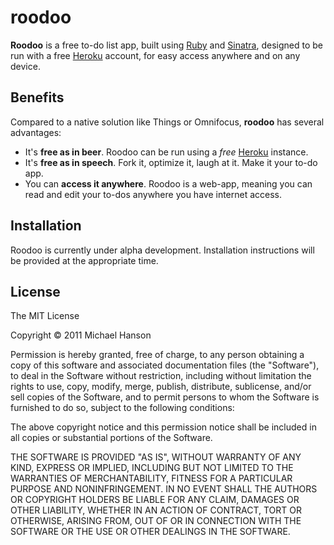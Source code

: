 roodoo
======

**Roodoo** is a free to-do list app, built using [Ruby] and [Sinatra], designed
to be run with a free [Heroku] account, for easy access anywhere and on any
device.

## Benefits

Compared to a native solution like Things or Omnifocus, **roodoo** has several
advantages:

- It's **free as in beer**. Roodoo can be run using a _free_ [Heroku] instance.
- It's **free as in speech**. Fork it, optimize it, laugh at it. Make it your
  to-do app.
- You can **access it anywhere**. Roodoo is a web-app, meaning you can read and
  edit your to-dos anywhere you have internet access.

## Installation

Roodoo is currently under alpha development. Installation instructions will be
provided at the appropriate time.

## License

The MIT License

Copyright © 2011 Michael Hanson

Permission is hereby granted, free of charge, to any person obtaining a copy
of this software and associated documentation files (the "Software"), to deal
in the Software without restriction, including without limitation the rights
to use, copy, modify, merge, publish, distribute, sublicense, and/or sell
copies of the Software, and to permit persons to whom the Software is
furnished to do so, subject to the following conditions:

The above copyright notice and this permission notice shall be included in
all copies or substantial portions of the Software.

THE SOFTWARE IS PROVIDED "AS IS", WITHOUT WARRANTY OF ANY KIND, EXPRESS OR
IMPLIED, INCLUDING BUT NOT LIMITED TO THE WARRANTIES OF MERCHANTABILITY,
FITNESS FOR A PARTICULAR PURPOSE AND NONINFRINGEMENT. IN NO EVENT SHALL THE
AUTHORS OR COPYRIGHT HOLDERS BE LIABLE FOR ANY CLAIM, DAMAGES OR OTHER
LIABILITY, WHETHER IN AN ACTION OF CONTRACT, TORT OR OTHERWISE, ARISING FROM,
OUT OF OR IN CONNECTION WITH THE SOFTWARE OR THE USE OR OTHER DEALINGS IN
THE SOFTWARE.


[Ruby]: http://www.ruby-lang.org/en/
[Sinatra]: http://www.sinatrarb.com/
[Heroku]: http://www.heroku.com/
